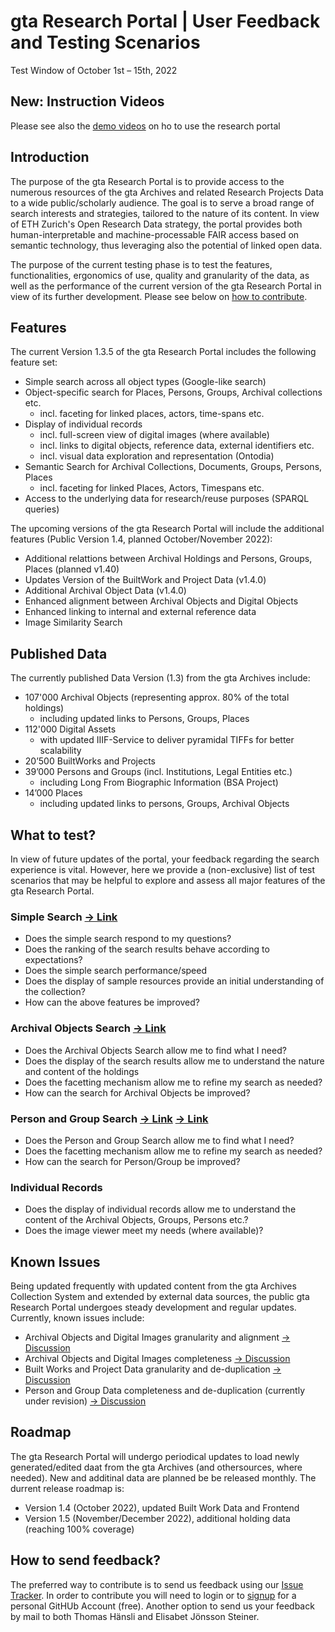 # gta Research Portal | User Feedback and Testing Scenarios
Test Window of October 1st – 15th, 2022

## New: Instruction Videos
Please see also the [demo videos](https://github.com/gtadigital/grp-userfeedback/wiki) on ho to use the research portal



## Introduction

The purpose of the gta Research Portal is to provide access to the numerous resources of the gta Archives and related Research Projects Data to a wide public/scholarly audience. The goal is to serve a broad range of search interests and strategies, tailored to the nature of its content. In view of ETH Zurich's Open Research Data strategy, the portal provides both human-interpretable and machine-processable FAIR access based on semantic technology, thus leveraging also the potential of linked open data. 

The purpose of the current testing phase is to test the features, functionalities, ergonomics of use, quality and granularity of the data, as well as the performance of the current version of the gta Research Portal in view of its further development. Please see below on [how to contribute](https://github.com/gtadigital/grp-userfeedback/blob/main/README.md#how-to-send-feedback).  


## Features
The current Version 1.3.5 of the gta Research Portal includes the following feature set: 

- Simple search across all object types (Google-like search)
- Object-specific search for Places, Persons, Groups, Archival collections etc.
  - incl. faceting for linked places, actors, time-spans etc. 
- Display of individual records
  - incl. full-screen view of digital images (where available)
  - incl. links to digital objects, reference data, external identifiers etc.    
  - incl. visual data exploration and representation (Ontodia)
- Semantic Search for Archival Collections, Documents, Groups, Persons, Places
  - incl. faceting for linked Places, Actors, Timespans etc.
- Access to the underlying data for research/reuse purposes (SPARQL queries) 


The upcoming versions of the gta Research Portal will include the additional features (Public Version 1.4, planned October/November 2022):

- Additional relattions between Archival Holdings and Persons, Groups, Places (planned v1.40) </li> 
- Updates Version of the BuiltWork and Project Data (v1.4.0) 
- Additional Archival Object Data (v1.4.0)
- Enhanced alignment between Archival Objects and Digital Objects 
- Enhanced linking to internal and external reference data 
- Image Similarity Search



## Published Data 
The currently published Data Version (1.3) from the gta Archives include: 
- 107'000 Archival Objects (representing approx. 80% of the total holdings)
  - including updated links to Persons, Groups, Places
- 112'000 Digital Assets
  - with updated IIIF-Service to deliver pyramidal TIFFs for better scalability 
- 20’500 BuiltWorks and Projects 
- 39’000 Persons and Groups (incl. Institutions, Legal Entities etc.)
  - including Long From Biographic Information (BSA Project)
- 14’000 Places  
  - including updated links to persons, Groups, Archival Objects




## What to test? 
In view of future updates of the portal, your feedback regarding the search experience is vital. However, here we provide a (non-exclusive) list of test scenarios that may be helpful to explore and assess all major features of the gta Research Portal. 
 
### Simple Search [→ Link](https://researchportal-public.gta.arch.ethz.ch/resource/Start)
- Does the simple search respond to my questions?
- Does the ranking of the search results behave according to expectations?    
- Does the simple search performance/speed 
- Does the display of sample resources provide an initial understanding of the collection? 
- How can the above features be improved? 

### Archival Objects Search [→ Link](https://researchportal-public.gta.arch.ethz.ch/resource/:LandingPageCollection) 
- Does the Archival Objects Search allow me to find what I need? 
- Does the display of the search results allow me to understand the nature and content of the holdings
- Does the facetting mechanism allow me to refine my search as needed? 
- How can the search for Archival Objects be improved? 


### Person and Group Search [→ Link](https://researchportal-public.gta.arch.ethz.ch/resource/:LandingPagePerson) [→ Link](https://researchportal-public.gta.arch.ethz.ch/resource/:LandingPageGroup)
- Does the Person and Group Search allow me to find what I need? 
- Does the facetting mechanism allow me to refine my search as needed? 
- How can the search for Person/Group be improved? 

### Individual Records 
- Does the display of individual records allow me to understand the content of the Archival Objects, Groups, Persons etc.?
- Does the image viewer meet my needs (where available)?

## Known Issues
Being updated frequently with updated content from the gta Archives Collection System and extended by external data sources, the public gta Research Portal undergoes steady development and regular updates. Currently, known issues include: 
- Archival Objects and Digital Images granularity and alignment [→ Discussion](https://github.com/gtadigital/grp-userfeedback/issues/2)
- Archival Objects and Digital Images completeness [→ Discussion](https://github.com/gtadigital/grp-userfeedback/issues/3)
- Built Works and Project Data granularity and de-duplication [→ Discussion](https://github.com/gtadigital/grp-userfeedback/issues/4)
- Person and Group Data completeness and de-duplication (currently under revision) [→ Discussion](https://github.com/gtadigital/grp-userfeedback/issues/5)

## Roadmap
The gta Research Portal will undergo periodical updates to load newly generated/edited daat from the gta Archives (and othersources, where needed). New and additinal data are planned be be released monthly. The durrent release roadmap is: 
- Version 1.4 (October 2022), updated Built Work Data and Frontend
- Version 1.5 (November/December 2022), additional holding data (reaching 100% coverage)

## How to send feedback?
The preferred way to contribute is to send us feedback using our [Issue Tracker](https://github.com/gtadigital/grp-userfeedback/issues). In order to contribute you will need to login or to [signup](https://github.com/signup) for a personal GitHUb Account (free). Another option to send us your feedback by mail to both Thomas Hänsli and Elisabet Jönsson Steiner.  


